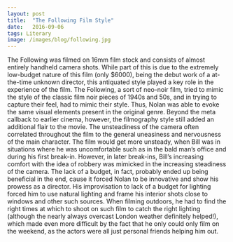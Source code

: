 ```yaml
---
layout:	post
title:	"The Following Film Style"
date:	2016-09-06
tags: Literary
image: /images/blog/following.jpg
---
```


The Following was filmed on 16mm film stock and consists of almost entirely handheld camera shots. While part of this is due to the extremely low-budget nature of this film (only $6000), being the debut work of a at-the-time unknown director, this antiquated style played a key role in the experience of the film. The Following, a sort of neo-noir film, tried to mimic the style of the classic film noir pieces of 1940s and 50s, and in trying to capture their feel, had to mimic their style. Thus, Nolan was able to evoke the same visual elements present in the original genre. Beyond the meta callback to earlier cinema, however, the filmography style still added an additional flair to the movie. The unsteadiness of the camera often correlated throughout the film to the general uneasiness and nervousness of the main character. The film would get more unsteady, when Bill was in situations where he was uncomfortable such as in the bald man’s office and during his first break-in. However, in later break-ins, Bill’s increasing comfort with the idea of robbery was mimicked in the increasing steadiness of the camera. The lack of a budget, in fact, probably ended up being beneficial in the end, cause it forced Nolan to be innovative and show his prowess as a director. His improvisation to lack of a budget for lighting forced him to use natural lighting and frame his interior shots close to windows and other such sources. When filming outdoors, he had to find the right times at which to shoot on such film to catch the right lighting (although the nearly always overcast London weather definitely helped!), which made even more difficult by the fact that he only could only film on the weekend, as the actors were all just personal friends helping him out.

  